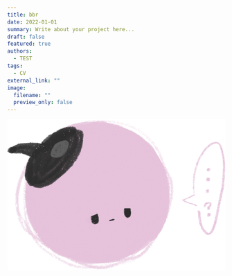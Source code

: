 ```yaml
---
title: bbr
date: 2022-01-01
summary: Write about your project here...
draft: false
featured: true
authors:
  - TEST
tags:
  - CV
external_link: ""
image:
  filename: ""
  preview_only: false
---
```

![](ai-1-.png)